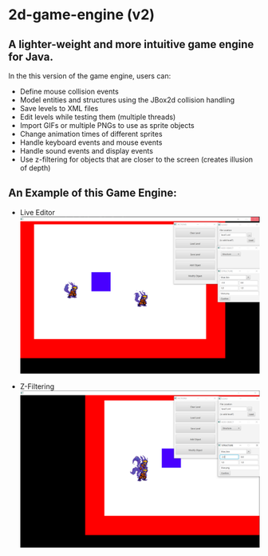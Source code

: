# 2d-game-engine (v2)

A lighter-weight and more intuitive game engine for Java.
-
In the this version of the game engine, users can:

- Define mouse collision events
- Model entities and structures using the JBox2d collision handling
- Save levels to XML files
- Edit levels while testing them (multiple threads)
- Import GIFs or multiple PNGs to use as sprite objects
- Change animation times of different sprites
- Handle keyboard events and mouse events
- Handle sound events and display events
- Use z-filtering for objects that are closer to the screen (creates illusion of depth)

## An Example of this Game Engine: ##

- Live Editor
![](https://github.com/mtresnik/2d-game-engine/blob/master/src/example_games/screenshots/live_editor/editor.PNG)

- Z-Filtering
![](https://github.com/mtresnik/2d-game-engine/blob/master/src/example_games/screenshots/live_editor/z-filtering.PNG)

